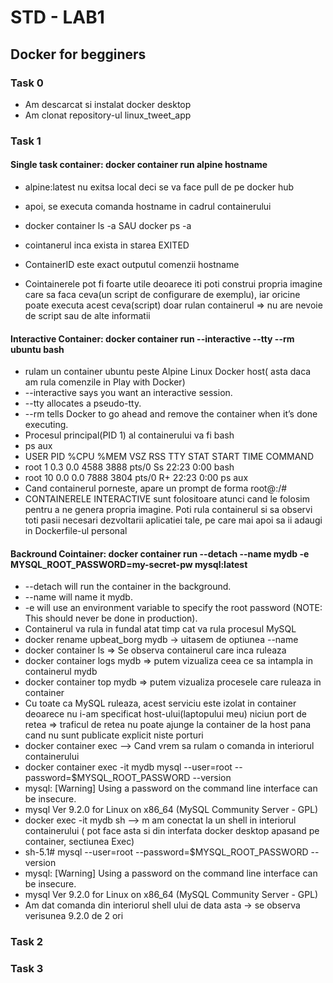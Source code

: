 # STD - LAB1
## Docker for begginers

### Task 0
- Am descarcat si instalat docker desktop
- Am clonat repository-ul linux_tweet_app

### Task 1
#### Single task container: docker container run alpine hostname
 - alpine:latest nu exitsa local deci se va face pull de pe docker hub
 - apoi, se executa comanda hostname in cadrul containerului

- docker container ls -a SAU docker ps -a
 - cointanerul inca exista in starea EXITED
 - ContainerID este exact outputul comenzii hostname
 - Cointainerele pot fi foarte utile deoarece iti poti construi propria imagine care sa faca ceva(un script de configurare de exemplu), iar oricine poate executa acest ceva(script) doar rulan containerul => nu are nevoie de script sau de alte informatii

#### Interactive Container: docker container run --interactive --tty --rm ubuntu bash
 - rulam un container ubuntu peste Alpine Linux Docker host( asta daca am rula comenzile in Play with Docker)
 - --interactive says you want an interactive session.
 - --tty allocates a pseudo-tty.
 - --rm tells Docker to go ahead and remove the container when it’s done executing.
 - Procesul principal(PID 1) al containerului va fi bash
  - ps aux
   - USER       PID %CPU %MEM    VSZ   RSS TTY      STAT START   TIME COMMAND
   - root         1  0.3  0.0   4588  3888 pts/0    Ss   22:23   0:00 bash
   - root        10  0.0  0.0   7888  3804 pts/0    R+   22:23   0:00 ps aux
 - Cand containerul porneste, apare un prompt de forma root@<container id>:/#
 - CONTAINERELE INTERACTIVE sunt folositoare atunci cand le folosim pentru a ne genera propria imagine. Poti rula containerul si sa observi toti pasii necesari dezvoltarii aplicatiei tale, pe care mai apoi sa ii adaugi in Dockerfile-ul personal

#### Backround Cointainer: docker container run --detach --name mydb -e MYSQL_ROOT_PASSWORD=my-secret-pw mysql:latest
 -  --detach will run the container in the background.
 -  --name will name it mydb.
 -  -e will use an environment variable to specify the root password (NOTE: This should never be done in production).
 - Containerul va rula in fundal atat timp cat va rula procesul MySQL
 -  docker rename upbeat_borg mydb -> uitasem de optiunea --name
 - docker container ls => Se observa containerul care inca ruleaza
 - docker container logs mydb => putem vizualiza ceea ce sa intampla in containerul mydb
 - docker container top mydb => putem vizualiza procesele care ruleaza in container
 - Cu toate ca MySQL ruleaza, acest serviciu este izolat in container deoarece nu i-am specificat host-ului(laptopului meu) niciun port de retea => traficul de retea nu poate ajunge la container de la host pana cand nu sunt publicate explicit niste porturi
 - docker container exec --> Cand vrem sa rulam o comanda in interiorul  containerului 
 - docker container exec -it mydb mysql --user=root --password=$MYSQL_ROOT_PASSWORD --version
  - mysql: [Warning] Using a password on the command line interface can be insecure.
  - mysql  Ver 9.2.0 for Linux on x86_64 (MySQL Community Server - GPL)
 - docker exec -it mydb sh --> m am conectat la un shell in interiorul containerului ( pot face asta si din interfata docker desktop apasand pe container, sectiunea Exec)
 - sh-5.1#  mysql --user=root --password=$MYSQL_ROOT_PASSWORD --version
  - mysql: [Warning] Using a password on the command line interface can be insecure.
  - mysql  Ver 9.2.0 for Linux on x86_64 (MySQL Community Server - GPL)
  - Am dat comanda din interiorul shell ului de data asta -> se observa verisunea 9.2.0 de 2 ori

### Task 2



### Task 3